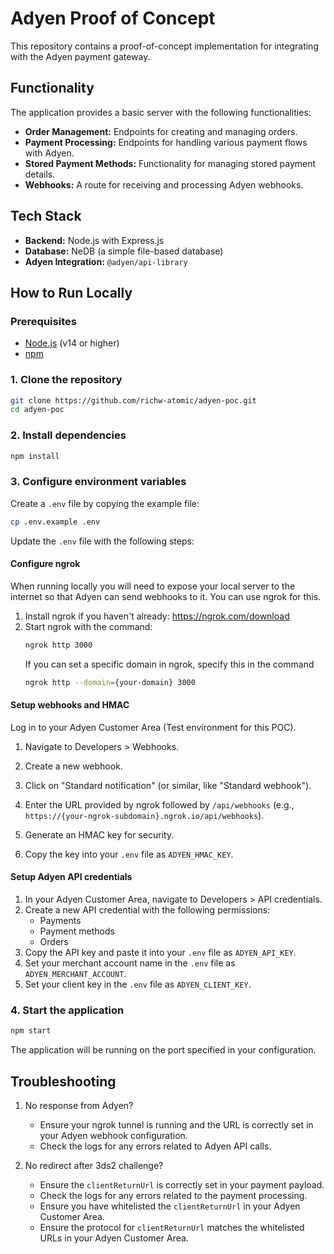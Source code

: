 # Adyen Proof of Concept

This repository contains a proof-of-concept implementation for integrating with the Adyen payment gateway.

## Functionality

The application provides a basic server with the following functionalities:

*   **Order Management:** Endpoints for creating and managing orders.
*   **Payment Processing:** Endpoints for handling various payment flows with Adyen.
*   **Stored Payment Methods:** Functionality for managing stored payment details.
*   **Webhooks:** A route for receiving and processing Adyen webhooks.

## Tech Stack

*   **Backend:** Node.js with Express.js
*   **Database:** NeDB (a simple file-based database)
*   **Adyen Integration:** `@adyen/api-library`

## How to Run Locally

### Prerequisites

*   [Node.js](https://nodejs.org/) (v14 or higher)
*   [npm](https://www.npmjs.com/)

### 1. Clone the repository

```bash
git clone https://github.com/richw-atomic/adyen-poc.git
cd adyen-poc
```

### 2. Install dependencies

```bash
npm install
```

### 3. Configure environment variables

Create a `.env` file by copying the example file:

```bash
cp .env.example .env
```

Update the `.env` file with the following steps:

#### Configure ngrok
When running locally you will need to expose your local server to the internet so that Adyen can send webhooks to it. You can use ngrok for this.
1. Install ngrok if you haven't already: https://ngrok.com/download
2. Start ngrok with the command:
   ```bash
   ngrok http 3000
   ```
    If you can set a specific domain in ngrok, specify this in the command
    ```bash
    ngrok http --domain={your-domain} 3000
    ```

#### Setup webhooks and HMAC
Log in to your Adyen Customer Area (Test environment for this POC).

1. Navigate to Developers > Webhooks.

1. Create a new webhook.
1. Click on "Standard notification" (or similar, like "Standard webhook").
1. Enter the URL provided by ngrok followed by `/api/webhooks` (e.g., `https://{your-ngrok-subdomain}.ngrok.io/api/webhooks`).
1. Generate an HMAC key for security.
1. Copy the key into your `.env` file as `ADYEN_HMAC_KEY`.

#### Setup Adyen API credentials
1. In your Adyen Customer Area, navigate to Developers > API credentials.
2. Create a new API credential with the following permissions:
   - Payments
   - Payment methods
   - Orders
3. Copy the API key and paste it into your `.env` file as `ADYEN_API_KEY`.
4. Set your merchant account name in the `.env` file as `ADYEN_MERCHANT_ACCOUNT`.
5. Set your client key in the `.env` file as `ADYEN_CLIENT_KEY`.

### 4. Start the application

```bash
npm start
```

The application will be running on the port specified in your configuration.

## Troubleshooting

1. No response from Adyen?
   - Ensure your ngrok tunnel is running and the URL is correctly set in your Adyen webhook configuration.
   - Check the logs for any errors related to Adyen API calls.

1. No redirect after 3ds2 challenge?
   - Ensure the `clientReturnUrl` is correctly set in your payment payload.
   - Check the logs for any errors related to the payment processing.
   - Ensure you have whitelisted the `clientReturnUrl` in your Adyen Customer Area.
   - Ensure the protocol for `clientReturnUrl` matches the whitelisted URLs in your Adyen Customer Area.
